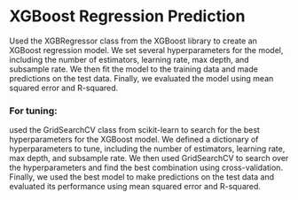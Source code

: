 # XGBoost Regression Prediction
Used the XGBRegressor class from the XGBoost library to create an XGBoost regression model. We set several hyperparameters for the model, including the number of estimators, learning rate, max depth, and subsample rate. We then fit the model to the training data and made predictions on the test data. Finally, we evaluated the model using mean squared error and R-squared.
### For tuning:
used the GridSearchCV class from scikit-learn to search for the best hyperparameters for the XGBoost model. We defined a dictionary of hyperparameters to tune, including the number of estimators, learning rate, max depth, and subsample rate. We then used GridSearchCV to search over the hyperparameters and find the best combination using cross-validation. Finally, we used the best model to make predictions on the test data and evaluated its performance using mean squared error and R-squared.